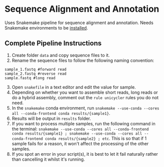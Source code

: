 # Sequence Alignment and Annotation

Uses Snakemake pipeline for sequence alignment and annotation. Needs Snakemake environments to be [installed](https://snakemake.readthedocs.io/en/stable/getting_started/installation.html).

## Complete Pipeline Instructions

1. Create folder ```data``` and copy sequence files to it.
2. Rename the sequence files to follow the following naming convention:
```
sample_1.fastq #forward read
sample_2.fastq #reverse read
sample.fastq #long read
``` 
3. Open ```snakefile``` in a text editor and edit the value for sample.
4. Depending on whether you want to assemble short reads, long reads or do a hybrid assembly, comment out the ```rule unicycler``` rules you do not need.
5. In the ```snakemake``` conda environment, run ```snakemake --use-conda --cores all --conda-frontend conda results/{sample1}```.
6. Results will be output in ```results``` folder.
7. If you want to process multiple samples, run the following command in the terminal: ```snakemake --use-conda --cores all --conda-frontend conda results/{sample1} ; snakemake --use-conda --cores all --conda-frontend conda results/{sample2} ; etc```. This is so that if 1 sample fails for a reason, it won't affect the processing of the other samples.
8. If you spot an error in your script(s), it is best to let it fail naturally rather than cancelling it whilst it's running.